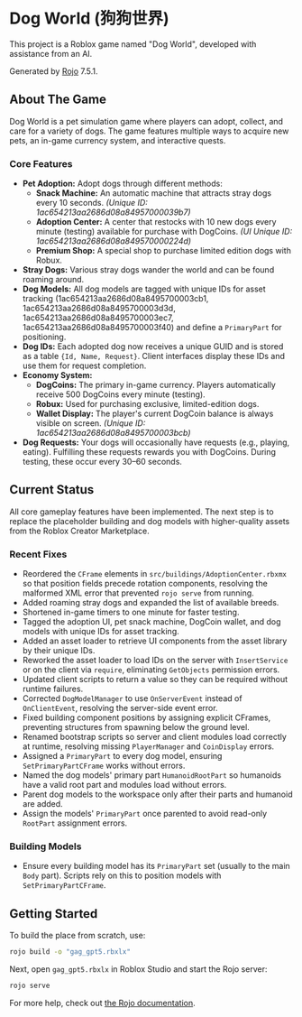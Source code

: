 # Dog World (狗狗世界)

This project is a Roblox game named "Dog World", developed with assistance from an AI.

Generated by [Rojo](https://github.com/rojo-rbx/rojo) 7.5.1.

## About The Game

Dog World is a pet simulation game where players can adopt, collect, and care for a variety of dogs. The game features multiple ways to acquire new pets, an in-game currency system, and interactive quests.

### Core Features

- **Pet Adoption:** Adopt dogs through different methods:
  - **Snack Machine:** An automatic machine that attracts stray dogs every 10 seconds. *(Unique ID: 1ac654213aa2686d08a84957000039b7)*
  - **Adoption Center:** A center that restocks with 10 new dogs every minute (testing) available for purchase with DogCoins. *(UI Unique ID: 1ac654213aa2686d08a849570000224d)*
  - **Premium Shop:** A special shop to purchase limited edition dogs with Robux.
- **Stray Dogs:** Various stray dogs wander the world and can be found roaming around.
- **Dog Models:** All dog models are tagged with unique IDs for asset tracking (1ac654213aa2686d08a8495700003cb1, 1ac654213aa2686d08a8495700003d3d, 1ac654213aa2686d08a8495700003ec7, 1ac654213aa2686d08a8495700003f40) and define a `PrimaryPart` for positioning.
- **Dog IDs:** Each adopted dog now receives a unique GUID and is stored as a table `{Id, Name, Request}`. Client interfaces display these IDs and use them for request completion.
- **Economy System:**
  - **DogCoins:** The primary in-game currency. Players automatically receive 500 DogCoins every minute (testing).
  - **Robux:** Used for purchasing exclusive, limited-edition dogs.
  - **Wallet Display:** The player's current DogCoin balance is always visible on screen. *(Unique ID: 1ac654213aa2686d08a8495700003bcb)*
- **Dog Requests:** Your dogs will occasionally have requests (e.g., playing, eating). Fulfilling these requests rewards you with DogCoins. During testing, these occur every 30–60 seconds.

## Current Status

All core gameplay features have been implemented. The next step is to replace the placeholder building and dog models with higher-quality assets from the Roblox Creator Marketplace.

### Recent Fixes

- Reordered the `CFrame` elements in `src/buildings/AdoptionCenter.rbxmx` so that position fields precede rotation components, resolving the malformed XML error that prevented `rojo serve` from running.
- Added roaming stray dogs and expanded the list of available breeds.
- Shortened in-game timers to one minute for faster testing.
- Tagged the adoption UI, pet snack machine, DogCoin wallet, and dog models with unique IDs for asset tracking.
- Added an asset loader to retrieve UI components from the asset library by their unique IDs.
- Reworked the asset loader to load IDs on the server with `InsertService` or on the client via `require`, eliminating `GetObjects` permission errors.
- Updated client scripts to return a value so they can be required without runtime failures.
- Corrected `DogModelManager` to use `OnServerEvent` instead of `OnClientEvent`, resolving the server-side event error.
- Fixed building component positions by assigning explicit CFrames, preventing structures from spawning below the ground level.
- Renamed bootstrap scripts so server and client modules load correctly at runtime, resolving missing `PlayerManager` and `CoinDisplay` errors.
- Assigned a `PrimaryPart` to every dog model, ensuring `SetPrimaryPartCFrame` works without errors.
- Named the dog models' primary part `HumanoidRootPart` so humanoids have a valid root part and modules load without errors.
- Parent dog models to the workspace only after their parts and humanoid are added.
- Assign the models' `PrimaryPart` once parented to avoid read-only `RootPart` assignment errors.

### Building Models

- Ensure every building model has its `PrimaryPart` set (usually to the main `Body` part). Scripts rely on this to position models with `SetPrimaryPartCFrame`.

## Getting Started
To build the place from scratch, use:

```bash
rojo build -o "gag_gpt5.rbxlx"
```

Next, open `gag_gpt5.rbxlx` in Roblox Studio and start the Rojo server:

```bash
rojo serve
```

For more help, check out [the Rojo documentation](https://rojo.space/docs).


